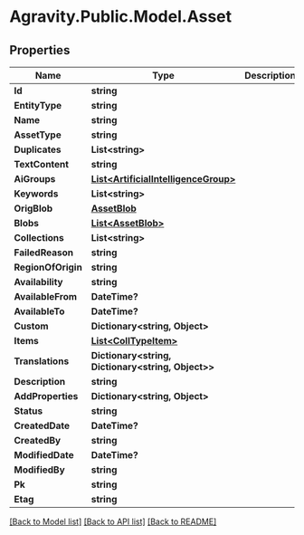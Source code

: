 # Agravity.Public.Model.Asset

## Properties

Name | Type | Description | Notes
------------ | ------------- | ------------- | -------------
**Id** | **string** |  | [optional] 
**EntityType** | **string** |  | [optional] 
**Name** | **string** |  | [optional] 
**AssetType** | **string** |  | [optional] 
**Duplicates** | **List&lt;string&gt;** |  | [optional] 
**TextContent** | **string** |  | [optional] 
**AiGroups** | [**List&lt;ArtificialIntelligenceGroup&gt;**](ArtificialIntelligenceGroup.md) |  | [optional] 
**Keywords** | **List&lt;string&gt;** |  | [optional] 
**OrigBlob** | [**AssetBlob**](AssetBlob.md) |  | [optional] 
**Blobs** | [**List&lt;AssetBlob&gt;**](AssetBlob.md) |  | [optional] 
**Collections** | **List&lt;string&gt;** |  | [optional] 
**FailedReason** | **string** |  | [optional] 
**RegionOfOrigin** | **string** |  | [optional] 
**Availability** | **string** |  | [optional] 
**AvailableFrom** | **DateTime?** |  | [optional] 
**AvailableTo** | **DateTime?** |  | [optional] 
**Custom** | **Dictionary&lt;string, Object&gt;** |  | [optional] 
**Items** | [**List&lt;CollTypeItem&gt;**](CollTypeItem.md) |  | [optional] 
**Translations** | **Dictionary&lt;string, Dictionary&lt;string, Object&gt;&gt;** |  | [optional] 
**Description** | **string** |  | [optional] 
**AddProperties** | **Dictionary&lt;string, Object&gt;** |  | [optional] 
**Status** | **string** |  | [optional] 
**CreatedDate** | **DateTime?** |  | [optional] 
**CreatedBy** | **string** |  | [optional] 
**ModifiedDate** | **DateTime?** |  | [optional] 
**ModifiedBy** | **string** |  | [optional] 
**Pk** | **string** |  | [optional] 
**Etag** | **string** |  | [optional] 

[[Back to Model list]](../README.md#documentation-for-models) [[Back to API list]](../README.md#documentation-for-api-endpoints) [[Back to README]](../README.md)

